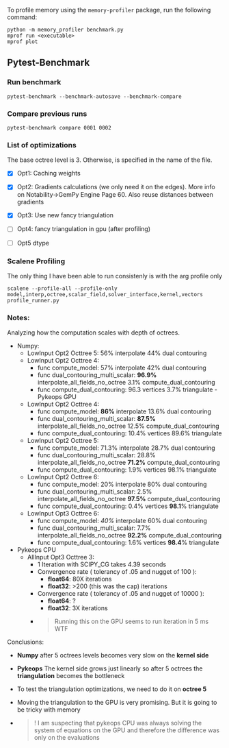 To profile memory using the `memory-profiler` package, run the following command:
```
python -m memory_profiler benchmark.py
mprof run <executable>
mprof plot
``` 


## Pytest-Benchmark

### Run benchmark

`pytest-benchmark --benchmark-autosave --benchmark-compare `

### Compare previous runs

`pytest-benchmark compare 0001 0002`



### List of optimizations
The base octree level is 3. Otherwise, is specified in the name of the file. 

- [x] Opt1: Caching weights
- [x] Opt2: Gradients calculations (we only need it on the edges). More info on Notability->GemPy Engine Page 60. Also reuse distances between gradients
- [x] Opt3: Use new fancy triangulation
- [ ] Opt4: fancy triangulation in gpu
  (after profiling)
- [ ] Opt5 dtype



### Scalene Profiling
The only thing I have been able to run consistenly is with the arg profile only

`scalene --profile-all --profile-only model,interp,octree,scalar_field,solver_interface,kernel,vectors profile_runner.py`  


### Notes:

Analyzing how the computation scales with depth of octrees.

- Numpy:
  - LowInput Opt2 Octtree 5: 56% interpolate 44% dual contouring
  - LowInput Opt2 Octtree 4: 
    - func compute_model: 57% interpolate 42% dual contouring
    - func dual_contouring_multi_scalar: **96.9%** interpolate_all_fields_no_octree 3.1% compute_dual_contouring
    - func compute_dual_contouring: 96.3 vertices  3.7% triangulate
-Pykeops GPU 
  - LowInput Opt2 Octtree 4:
    - func compute_model: **86%** interpolate 13.6% dual contouring
    - func dual_contouring_multi_scalar: **87.5%** interpolate_all_fields_no_octree 12.5% compute_dual_contouring
    - func compute_dual_contouring: 10.4% vertices  89.6% triangulate 
  - LowInput Opt2 Octtree 5:
    - func compute_model: 71.3% interpolate 28.7% dual contouring
    - func dual_contouring_multi_scalar: 28.8% interpolate_all_fields_no_octree **71.2%** compute_dual_contouring
    - func compute_dual_contouring: 1.9% vertices  98.1% triangulate
  - LowInput Opt2 Octtree 6:
    - func compute_model: 20% interpolate 80% dual contouring
    - func dual_contouring_multi_scalar: 2.5% interpolate_all_fields_no_octree **97.5%** compute_dual_contouring
    - func compute_dual_contouring: 0.4% vertices  **98.1**% triangulate
  - LowInput Opt3 Octtree 6:
      - func compute_model: *40%* interpolate 60% dual contouring
      - func dual_contouring_multi_scalar: 7.7% interpolate_all_fields_no_octree **92.2%** compute_dual_contouring
      - func compute_dual_contouring: 1.6% vertices  **98.4**% triangulate
- Pykeops CPU
  - AllInput Opt3 Octtree 3:
      - 1 Iteration with SCIPY_CG takes 4.39 seconds 
      - Convergence rate ( tolerancy of .05 and nugget of 100 ):
        - **float64**: 80X iterations 
        - **float32**: >200 (this was the cap) iterations
    - Convergence rate ( tolerancy of .05 and nugget of 10000 ):
      - **float64**: ?
      - **float32**: 3X  iterations
    - > Running this on the GPU seems to run iteration in 5 ms WTF

Conclusions:
  - **Numpy** after 5 octrees levels becomes very slow on the **kernel side**
  - **Pykeops** The kernel side grows just linearly so after 5 octrees the **triangulation** becomes the bottleneck
  - To test the triangulation optimizations, we need to do it on **octree 5**
  - Moving the triangulation to the GPU is very promising. But it is going to be tricky with memory
   
  - > ! I am suspecting that pykeops CPU was always solving the system of equations on the GPU and therefore the difference was only on the evaluations